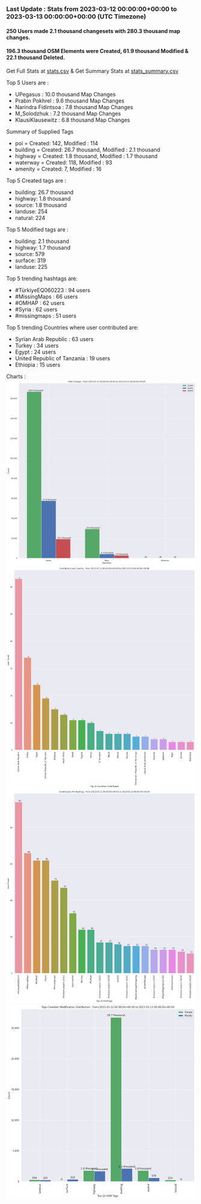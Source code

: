 ### Last Update : Stats from 2023-03-12 00:00:00+00:00 to 2023-03-13 00:00:00+00:00 (UTC Timezone)

#### 250 Users made 2.1 thousand changesets with 280.3 thousand map changes.
#### 196.3 thousand OSM Elements were Created, 61.9 thousand Modified & 22.1 thousand Deleted.
Get Full Stats at [stats.csv](/stats/hotosm/Daily/stats.csv)
 & Get Summary Stats at [stats_summary.csv](/stats/hotosm/Daily/stats_summary.csv)

Top 5 Users are : 
- UPegasus : 10.0 thousand Map Changes
- Prabin Pokhrel : 9.6 thousand Map Changes
- Narindra Fidintsoa : 7.8 thousand Map Changes
- M_Solodzhuk : 7.2 thousand Map Changes
- KlausiKlausewitz : 6.8 thousand Map Changes

Summary of Supplied Tags
- poi = Created: 142, Modified : 114
- building = Created: 26.7 thousand, Modified : 2.1 thousand
- highway = Created: 1.8 thousand, Modified : 1.7 thousand
- waterway = Created: 118, Modified : 93
- amenity = Created: 7, Modified : 16


Top 5 Created tags are :
- building: 26.7 thousand
- highway: 1.8 thousand
- source: 1.8 thousand
- landuse: 254
- natural: 224


Top 5 Modified tags are :
- building: 2.1 thousand
- highway: 1.7 thousand
- source: 579
- surface: 319
- landuse: 225


Top 5 trending hashtags are:
- #TürkiyeEQ060223 : 94 users
- #MissingMaps : 66 users
- #OMHAP : 62 users
- #Syria : 62 users
- #missingmaps : 51 users


Top 5 trending Countries where user contributed are:
- Syrian Arab Republic : 63 users
- Turkey : 34 users
- Egypt : 24 users
- United Republic of Tanzania : 19 users
- Ethiopia : 15 users


 Charts : 
![Alt text](./stats_osm_changes.png) 
![Alt text](./stats_users_per_country.png) 
![Alt text](./stats_users_per_hashtag.png) 
![Alt text](./stats_tags.png) 